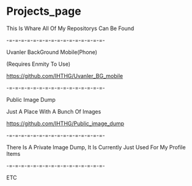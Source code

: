 # Projects_page
This Is Whare All Of My Repositorys Can Be Found

-=-=-=-=-=-=-=-=-=-=-=-=-=-=-=-=-

  Uvanler BackGround Mobile(Phone)
  
  (Requires Enmity To Use)
  
   https://github.com/IHTHG/Uvanler_BG_mobile

-=-=-=-=-=-=-=-=-=-=-=-=-=-=-=-=-

  Public Image Dump

  Just A Place With A Bunch Of Images

   https://github.com/IHTHG/Public_image_dump

-=-=-=-=-=-=-=-=-=-=-=-=-=-=-=-=-

  There Is A Private Image Dump, It Is Currently Just Used For My Profile Items

-=-=-=-=-=-=-=-=-=-=-=-=-=-=-=-=-

  ETC
